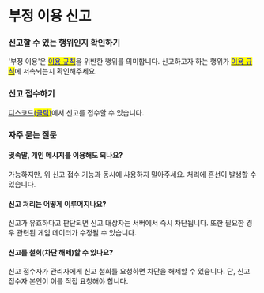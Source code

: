# 부정 이용 신고

### 신고할 수 있는 행위인지 확인하기

'부정 이용'은 [<mark style="color:blue;">이용 규칙</mark>](../docs-1/rules.md)을 위반한 행위를 의미합니다. 신고하고자 하는 행위가 [<mark style="color:blue;">이용 규칙</mark>](../docs-1/rules.md)에 저촉되는지 확인해주세요.

### 신고 접수하기

[디스코드<mark style="color:blue;">(클릭)</mark>](https://discord.gg/38rbWNquaK)에서 신고를 접수할 수 있습니다.

### 자주 묻는 질문

#### 귓속말, 개인 메시지를 이용해도 되나요?

가능하지만, 위 신고 접수 기능과 동시에 사용하지 말아주세요. 처리에 혼선이 발생할 수 있습니다.

#### 신고 처리는 어떻게 이루어지나요?

신고가 유효하다고 판단되면 신고 대상자는 서버에서 즉시 차단됩니다. 또한 필요한 경우 관련된 게임 데이터가 수정될 수 있습니다.

#### 신고를 철회(차단 해제)할 수 있나요?

신고 접수자가 관리자에게 신고 철회를 요청하면 차단을 해제할 수 있습니다. 단, 신고 접수자 본인이 이를 직접 요청해야 합니다.
